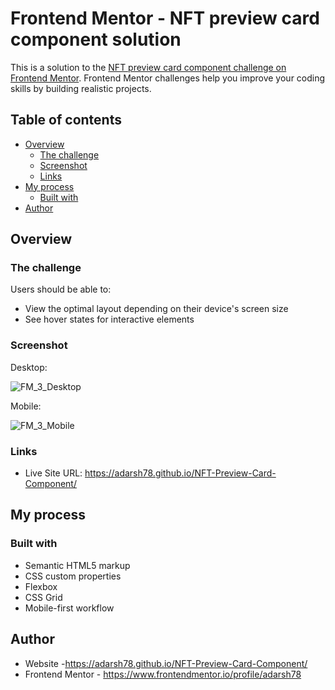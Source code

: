 # Frontend Mentor - NFT preview card component solution

This is a solution to the [NFT preview card component challenge on Frontend Mentor](https://www.frontendmentor.io/challenges/nft-preview-card-component-SbdUL_w0U). Frontend Mentor challenges help you improve your coding skills by building realistic projects. 

## Table of contents

- [Overview](#overview)
  - [The challenge](#the-challenge)
  - [Screenshot](#screenshot)
  - [Links](#links)
- [My process](#my-process)
  - [Built with](#built-with)
- [Author](#author)


## Overview

### The challenge

Users should be able to:

- View the optimal layout depending on their device's screen size
- See hover states for interactive elements

### Screenshot

Desktop:

 ![FM_3_Desktop](https://user-images.githubusercontent.com/64201509/218251653-e0d1b906-ccbc-47c0-83ff-2dbe531ffac4.png)

Mobile:

![FM_3_Mobile](https://user-images.githubusercontent.com/64201509/218251665-0ea3351b-d034-4b84-b2c6-318bb1f00e06.png)

### Links

- Live Site URL:  https://adarsh78.github.io/NFT-Preview-Card-Component/

## My process

### Built with

- Semantic HTML5 markup
- CSS custom properties
- Flexbox
- CSS Grid
- Mobile-first workflow

## Author

- Website -https://adarsh78.github.io/NFT-Preview-Card-Component/
- Frontend Mentor - https://www.frontendmentor.io/profile/adarsh78
